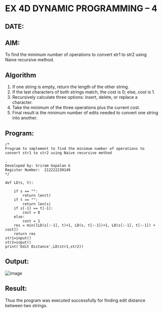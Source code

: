 # EX 4D DYNAMIC PROGRAMMING – 4
## DATE:
## AIM:
To find the minimum number of operations to convert str1 to str2 using Naive recursive method.





## Algorithm
1. If one string is empty, return the length of the other string.
2. If the last characters of both strings match, the cost is 0; else, cost is 1.
3. Recursively calculate three options: insert, delete, or replace a character.
4. Take the minimum of the three operations plus the current cost.
5. Final result is the minimum number of edits needed to convert one string into another.  

## Program:
```
/*
Program to implement to find the minimum number of operations to convert str1 to str2 using Naive recursive method

.
Developed by: Sriram Gopalan G
Register Number:  212222230149
*/
```
```
def LD(s, t):
    
    if s == "":
        return len(t)
    if t == "":
        return len(s)
    if s[-1] == t[-1]:
        cost = 0
    else:
        cost = 1
    res = min([LD(s[:-1], t)+1, LD(s, t[:-1])+1, LD(s[:-1], t[:-1]) + cost])
    return res
str1=input()
str2=input()
print('Edit Distance',LD(str1,str2))
```

## Output:
![image](https://github.com/user-attachments/assets/adc74bd7-29a4-4694-9e5e-7101e258dc5e)




## Result:
Thus the program was executed successfully for finding edit distance between two strings.
